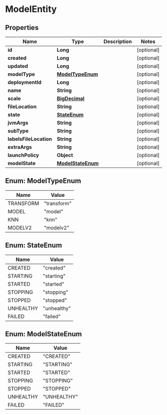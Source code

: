 
# ModelEntity

## Properties
Name | Type | Description | Notes
------------ | ------------- | ------------- | -------------
**id** | **Long** |  |  [optional]
**created** | **Long** |  |  [optional]
**updated** | **Long** |  |  [optional]
**modelType** | [**ModelTypeEnum**](#ModelTypeEnum) |  |  [optional]
**deploymentId** | **Long** |  |  [optional]
**name** | **String** |  |  [optional]
**scale** | [**BigDecimal**](BigDecimal.md) |  |  [optional]
**fileLocation** | **String** |  |  [optional]
**state** | [**StateEnum**](#StateEnum) |  |  [optional]
**jvmArgs** | **String** |  |  [optional]
**subType** | **String** |  |  [optional]
**labelsFileLocation** | **String** |  |  [optional]
**extraArgs** | **String** |  |  [optional]
**launchPolicy** | **Object** |  |  [optional]
**modelState** | [**ModelStateEnum**](#ModelStateEnum) |  |  [optional]


<a name="ModelTypeEnum"></a>
## Enum: ModelTypeEnum
Name | Value
---- | -----
TRANSFORM | &quot;transform&quot;
MODEL | &quot;model&quot;
KNN | &quot;knn&quot;
MODELV2 | &quot;modelv2&quot;


<a name="StateEnum"></a>
## Enum: StateEnum
Name | Value
---- | -----
CREATED | &quot;created&quot;
STARTING | &quot;starting&quot;
STARTED | &quot;started&quot;
STOPPING | &quot;stopping&quot;
STOPPED | &quot;stopped&quot;
UNHEALTHY | &quot;unhealthy&quot;
FAILED | &quot;failed&quot;


<a name="ModelStateEnum"></a>
## Enum: ModelStateEnum
Name | Value
---- | -----
CREATED | &quot;CREATED&quot;
STARTING | &quot;STARTING&quot;
STARTED | &quot;STARTED&quot;
STOPPING | &quot;STOPPING&quot;
STOPPED | &quot;STOPPED&quot;
UNHEALTHY | &quot;UNHEALTHY&quot;
FAILED | &quot;FAILED&quot;



